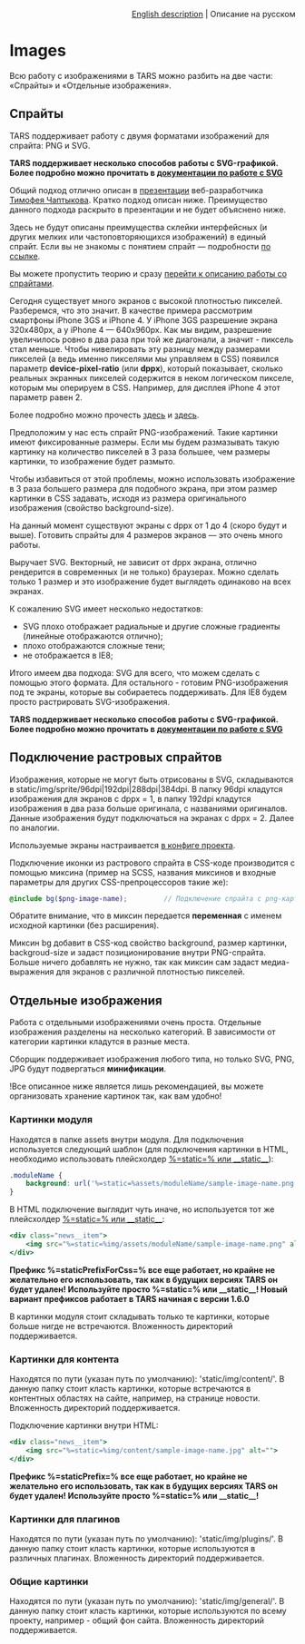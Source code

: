 <p align="right">
<a href="../en/images-processing.md">English description</a> | Описание на русском
</p>

# Images

Всю работу с изображениями в TARS можно разбить на две части: «Спрайты» и «Отдельные изображения».

## Спрайты

TARS поддерживает работу с двумя форматами изображений для спрайта: PNG и SVG.

**TARS поддерживает несколько способов работы с SVG-графикой. Более подробно можно прочитать в [документации по работе с SVG](./svg-processing.md)**

Общий подход отлично описан в [презентации](http://www.slideshare.net/codefest/codefest-2014-2) веб-разработчика [Тимофея Чаптыкова](https://github.com/Chaptykov). Кратко подход описан ниже. Преимущество данного подхода раскрыто в презентации и не будет объяснено ниже.

Здесь не будут описаны преимущества склейки интерфейсных (и других мелких или частоповторяющихся изображений) в единый спрайт. Если вы не знакомы с понятием спрайт — подробности [по ссылке](https://ru.wikipedia.org/wiki/%D0%A1%D0%BF%D1%80%D0%B0%D0%B9%D1%82_(%D0%BA%D0%BE%D0%BC%D0%BF%D1%8C%D1%8E%D1%82%D0%B5%D1%80%D0%BD%D0%B0%D1%8F_%D0%B3%D1%80%D0%B0%D1%84%D0%B8%D0%BA%D0%B0)).

Вы можете пропустить теорию и сразу [перейти к описанию работы со спрайтами](images-processing.md#%D0%9F%D0%BE%D0%B4%D0%BA%D0%BB%D1%8E%D1%87%D0%B5%D0%BD%D0%B8%D0%B5-%D1%81%D0%BF%D1%80%D0%B0%D0%B9%D1%82%D0%BE%D0%B2).

Сегодня существует много экранов с высокой плотностью пикселей. Разберемся, что это значит. В качестве примера рассмотрим смартфоны iPhone 3GS и iPhone 4. У iPhone 3GS разрешение экрана 320x480px, а у iPhone 4 — 640x960px. Как мы видим, разрешение увеличилось ровно в два раза при той же диагонали, а значит - пиксель стал меньше. Чтобы нивелировать эту разницу между размерами пикселей (а ведь именно пикселями мы управляем в CSS) появился параметр **device-pixel-ratio** (или **dppx**), который показывает, сколько реальных экранных пикселей содержится в неком логическом пикселе, которым мы оперируем в CSS. Например, для дисплея iPhone 4 этот параметр равен 2.

Более подробно можно прочесть [здесь](http://stackoverflow.com/questions/21971331/what-is-dots-per-css-inch-and-dots-per-physical-inch) и [здесь](http://www.w3.org/TR/css3-values/#absolute-lengths).

Предположим у нас есть спрайт PNG-изображений. Такие картинки имеют фиксированные размеры. Если мы будем размазывать такую картинку на количество пикселей в 3 раза большее, чем размеры картинки, то изображение будет размыто.

Чтобы избавиться от этой проблемы, можно использовать изображение в 3 раза большего размера для подобного экрана, при этом размер картинки в CSS задавать, исходя из размера оригинального изображения (свойство background-size).

На данный момент существуют экраны с dppx от 1 до 4 (скоро будут и выше). Готовить спрайты для 4 размеров экранов — это очень много работы.

Выручает SVG. Векторный, не зависит от dppx экрана, отлично рендерится в современных (и не только) браузерах. Можно сделать только 1 размер и это изображение будет выглядеть одинаково на всех экранах.

К сожалению SVG имеет несколько недостатков:

* SVG плохо отображает радиальные и другие сложные градиенты (линейные отображаются отлично);
* плохо отображаются сложные тени;
* не отображается в IE8;

Итого имеем два подхода: SVG для всего, что можем сделать с помощью этого формата. Для остального - готовим PNG-изображения под те экраны, которые вы собираетесь поддерживать. Для IE8 будем просто растрировать SVG-изображения.

**TARS поддерживает несколько способов работы с SVG-графикой. Более подробно можно прочитать в [документации по работе с SVG](svg-processing.md)**

## Подключение растровых спрайтов

Изображения, которые не могут быть отрисованы в SVG, складываются в static/img/sprite/96dpi|192dpi|288dpi|384dpi. В папку 96dpi кладутся изображения для экранов с dppx = 1, в папку 192dpi кладутся изображения в два раза больше оригинала, с названиями оригиналов. Данные изображения будут подключаться на экранах с dppx = 2. Далее по аналогии.

Используемые экраны настраивается [в конфиге проекта](options.md#useimagesfordisplaywithdpi).

Подключение иконки из растрового спрайта в CSS-коде производится с помощью миксина (пример на SCSS, названия миксинов и входные параметры для других CSS-препроцессоров такие же):

```scss
@include bg($png-image-name);         // Подключение спрайта с png-картинками
```

Обратите внимание, что в миксин передается **переменная** с именем исходной картинки (без расширения).

Миксин bg добавит в CSS-код свойство background, размер картинки, backgroud-size и задаст позиционирование внутри PNG-спрайта. Больше ничего добавлять не нужно, так как миксин сам задаст медиа-выражения для экранов с различной плотностью пикселей.

## Отдельные изображения

Работа с отдельными изображениями очень проста. Отдельные изображения разделены на несколько категорий. В зависимости от категории картинки кладутся в разные места.

Сборщик поддерживает изображения любого типа, но только SVG, PNG, JPG будут подвергаться **минификации**.

!Все описанное ниже является лишь рекомендацией, вы можете организовать хранение картинок так, как вам удобно!


### Картинки модуля

Находятся в папке assets внутри модуля. Для подключения используется следующий шаблон (для подключения картинки в HTML, необходимо использовать плейсхолдер [%=static=% или \_\_static\_\_](options.md#staticprefixforcss)):

```css
.moduleName {
    background: url('%=static=%assets/moduleName/sample-image-name.png') no-repeat;
}
```

В HTML подключение выглядит чуть иначе, но используется тот же плейсхолдер [%=static=% или \_\_static\_\_](options.md#staticprefix):

```handlebars
<div class="news__item">
    <img src="%=static=%img/assets/moduleName/sample-image-name.png" alt="">
</div>
```

**Префикс %=staticPrefixForCss=% все еще работает, но крайне не желательно его использовать, так как в будущих версиях TARS он будет удален! Используйте просто %=static=% или \_\_static\_\_! Новый вариант префиксов работает в TARS начиная с версии 1.6.0**

В картинки модуля стоит складывать только те картинки, которые больше нигде не встречаются. Вложенность директорий поддерживается.


### Картинки для контента

Находятся по пути (указан путь по умолчанию): 'static/img/content/'. В данную папку стоит класть картинки, которые встречаются в контентных областях на сайте, например, на странице новости. Вложенность директорий поддерживается.

Подключение картинки внутри HTML:

```handlebars
<div class="news__item">
    <img src="%=static=%img/content/sample-image-name.jpg" alt="">
</div>
```

**Префикс %=staticPrefix=% все еще работает, но крайне не желательно его использовать, так как в будущих версиях TARS он будет удален! Используйте просто %=static=% или \_\_static\_\_!**

### Картинки для плагинов

Находятся по пути (указан путь по умолчанию): 'static/img/plugins/'. В данную папку стоит класть картинки, которые используются в различных плагинах. Вложенность директорий поддерживается.


### Общие картинки

Находятся по пути (указан путь по умолчанию): 'static/img/general/'. В данную папку стоит класть картинки, которые используются по всему проекту, например - общий фон сайта. Вложенность директорий поддерживается.
